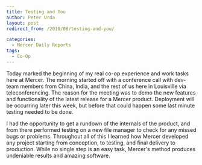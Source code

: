 ```yaml
---
title: Testing and You
author: Peter Urda
layout: post
redirect_from: /2010/08/testing-and-you/

categories:
  - Mercer Daily Reports
tags:
  - Co-Op
---
```


Today marked the beginning of my real co-op experience and work tasks here at
Mercer. The morning started off with a conference call with dev-team members
from China, India, and the rest of us here in Louisville via teleconferencing.
The reason for the meeting was to demo the new features and functionality of the
latest release for a Mercer product. Deployment will be occurring later this
week, but before that could happen some last minute testing needed to be done.

I had the opportunity to get a rundown of the internals of the product, and from
there performed testing on a new file manager to check for any missed bugs or
problems. Throughout all of this I learned how Mercer developed any project
starting from conception, to testing, and final delivery to production. While no
single step is an easy task, Mercer's method produces undeniable results
and amazing software.

